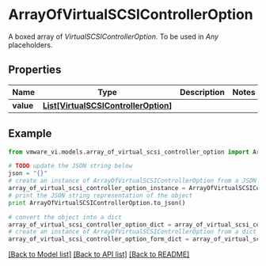 # ArrayOfVirtualSCSIControllerOption

A boxed array of *VirtualSCSIControllerOption*. To be used in *Any* placeholders. 

## Properties
Name | Type | Description | Notes
------------ | ------------- | ------------- | -------------
**value** | [**List[VirtualSCSIControllerOption]**](VirtualSCSIControllerOption.md) |  | 

## Example

```python
from vmware_vi.models.array_of_virtual_scsi_controller_option import ArrayOfVirtualSCSIControllerOption

# TODO update the JSON string below
json = "{}"
# create an instance of ArrayOfVirtualSCSIControllerOption from a JSON string
array_of_virtual_scsi_controller_option_instance = ArrayOfVirtualSCSIControllerOption.from_json(json)
# print the JSON string representation of the object
print ArrayOfVirtualSCSIControllerOption.to_json()

# convert the object into a dict
array_of_virtual_scsi_controller_option_dict = array_of_virtual_scsi_controller_option_instance.to_dict()
# create an instance of ArrayOfVirtualSCSIControllerOption from a dict
array_of_virtual_scsi_controller_option_form_dict = array_of_virtual_scsi_controller_option.from_dict(array_of_virtual_scsi_controller_option_dict)
```
[[Back to Model list]](../README.md#documentation-for-models) [[Back to API list]](../README.md#documentation-for-api-endpoints) [[Back to README]](../README.md)


